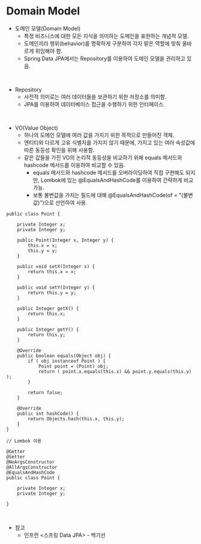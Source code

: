 # Domain Model

* 도메인 모델(Domain Model)
  * 특정 비즈니스에 대한 모든 지식을 의미하는 도메인을 표현하는 개념적 모델.
  * 도메인끼리 행위(behavior)를 명확하게 구분하여 각자 맡은 역할에 맞춰 올바르게 위임해야 함.
  * Spring Data JPA에서는 Repository를 이용하여 도메인 모델을 관리하고 있음.

<br>

* Repository
  * 사전적 의미로는 여러 데이터들을 보관하기 위한 저장소를 의미함.
  * JPA를 이용하여 데이터베이스 접근을 수행하기 위한 인터페이스.

<br>

* VO(Value Object)
  * 하나의 도메인 모델에 여러 값을 가지기 위한 목적으로 만들어진 객체.
  * 엔티티와 다르게 고유 식별자를 가지지 않기 때문에, 가지고 있는 여러 속성값에 따른 동등성 확인을 위해 사용함.
  * 같은 값들을 가진 VO의 논리적 동등성을 비교하기 위해 equals 메서드와 hashcode 메서드를 이용하여 비교할 수 있음.
    * equals 메서드와 hashcode 메서드를 오버라이딩하여 직접 구현해도 되지만, Lombok에 있는 @EqualsAndHashCode를 이용하여 간략하게 비교 가능.
    * 보통 불변값을 가지는 필드에 대해 @EqualsAndHashCode(of = "(불변값)")으로 선언하여 사용.

```
public class Point {

    private Integer x;
    private Integer y;

    public Point(Integer x, Integer y) {
        this.x = x;
        this.y = y;
    }

    public void setX(Integer x) {
        return this.x = x;
    }

    public void setY(Integer y) {
        return this.y = y;
    }

    public Integer getX() {
        return this.x;
    }

    public Integer getY() {
        return this.y;
    }

    @Override
    public boolean equals(Object obj) {
        if ( obj instanceof Point ) {
            Point point = (Point) obj;
            return ( point.x.equals(this.x) && point.y.equals(this.y) );
        }

        return false;
    }

    @Override
    public int hashCode() {
        return Objects.hash(this.x, this.y);
    }
}

// Lombok 이용

@Getter
@Setter
@NoArgsConstructor
@AllArgsConstructor
@EqualsAndHashCode
public class Point {

    private Integer x;
    private Integer y;

}
```


<br>

* 참고
  * 인프런 <스프링 Data JPA> - 백기선
